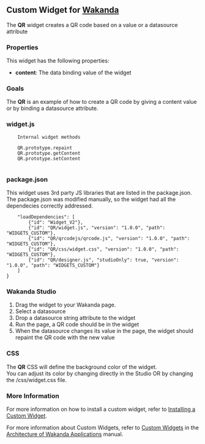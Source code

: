 ## Custom Widget for [Wakanda](http://wakanda.org)The __QR__ widget creates a QR code based on a value or a datasource attribute### PropertiesThis widget has the following properties: * __content__: The data binding value of the widget### GoalsThe __QR__ is an example of how to create a QR code by giving a content value or by binding a datasource attribute.  ### widget.js```	Internal widget methods    QR.prototype.repaint    QR.prototype.getContent     QR.prototype.setContent    ```### package.jsonThis widget uses 3rd party JS libraries that are listed in the package.json. The package.json was modified manually, so the widget had all the dependecies correctly addressed. ```    "loadDependencies": [    	{"id": "Widget_V2"},        {"id": "QR/widget.js", "version": "1.0.0", "path": "WIDGETS_CUSTOM"},        {"id": "QR/qrcodejs/qrcode.js", "version": "1.0.0", "path": "WIDGETS_CUSTOM"},        {"id": "QR/css/widget.css", "version": "1.0.0", "path": "WIDGETS_CUSTOM"},        {"id": "QR/designer.js", "studioOnly": true, "version": "1.0.0", "path": "WIDGETS_CUSTOM"}    ]}```### Wakanda Studio1. Drag the widget to your Wakanda page. 2. Select a datasource3. Drop a datasource string attribute to the widget4. Run the page, a QR code should be in the widget5. When the datasource changes its value in the page, the widget should repaint the QR code with the new value### CSSThe __QR__ CSS will define the background color of the widget.  You can adjust its color by changing directly in the Studio OR by changing the /css/widget.css file.  ### More InformationFor more information on how to install a custom widget, refer to [Installing a Custom Widget](http://doc.wakanda.org/WakandaStudio0/help/Title/en/page3869.html#1027761).For more information about Custom Widgets, refer to [Custom Widgets](http://doc.wakanda.org/Wakanda0.v5/help/Title/en/page3863.html "Custom Widgets") in the [Architecture of Wakanda Applications](http://doc.wakanda.org/Wakanda0.v5/help/Title/en/page3844.html "Architecture of Wakanda Applications") manual.
